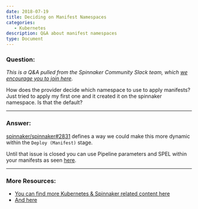```yaml
---
date: 2018-07-19
title: Deciding on Manifest Namespaces
categories:
   - Kubernetes
description: Q&A about manifest namespaces
type: Document
---
```


### Question:

*This is a Q&A pulled from the Spinnaker Community Slack team, which [we encourage you to join here](http://join.spinnaker.io).*

How does the provider decide which namespace to use to apply manifests? Just tried to apply my first one and it created it on the spinnaker namespace. Is that the default?

***

### Answer:

[spinnaker/spinnaker#2831](https://github.com/spinnaker/spinnaker/issues/2831) defines a way we could make this more dynamic within the `Deploy (Manifest)` stage.

Until that issue is closed you can use Pipeline parameters and SPEL within your manifests as seen [here](https://kb.armory.io/kubernetes/parameters-with-Kubernetes/).


***

### More Resources: 
- [You can find more Kubernetes & Spinnaker related content here](https://kb.armory.io/kubernetes/parameters-with-Kubernetes/)
- [And here](spinnaker/spinnaker#2831)